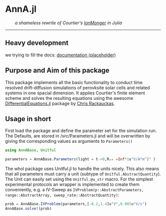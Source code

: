 # AnnA.jl
&nbsp; &nbsp; &nbsp; &nbsp; _a shameless rewrite of Courtier's [IonMonger](https://github.com/PerovskiteSCModelling/IonMonger) in Julia_
___

## Heavy development
we trying to fill the docs: [documentation (placeholder)](https://matfi.gitlab.io/AnnABase.jl)

## Purpose and Aim of this package
This package implements all the basic functionality to conduct time resolved drift-diffusion simulations of perovksite solar cells and related systems in one spacial dimension. It applies Courtier's finite element scheme and solves the resulting equations using the awesome [DifferentialEquations.jl](https://github.com/JuliaDiffEq/DifferentialEquations.jl) package by [Chris Rackauckas](https://github.com/JuliaDiffEq/DifferentialEquations.jl/commits?author=ChrisRackauckas).

## Usage in short

 First load the package and define the parameter set for the simulation run.
 The Defaults, are stored in /src/Parameters.jl and will be overwritten by giving the corresponding values as arguments to `Parameters()`
```julia
using AnnABase, Unitful

parameters = AnnABase.Parameters(light = t->0,Rₛₕ =Inf*1u"V/A*m^2" )
```
The whol package uses Unitful.jl to handle the units nicely. This also means that all parameters must carry a unit (subtype of `Unitful.AbstractQuantity`). The Unit can easily set using the `Unitful.@u_str` macro.
For the simplest experimental protocols an wrapper is implemented to create them conveniently, e.g. a IV-Sweep as `IVProblem(p::AbstractParameters, range::AbstractArray, sweep_rate::AbstractQuantity)`:
```julia
prob = AnnABase.IVProblem(parameters,[-0.2,1.4]u"V",0.005u"V/s")
AnnABase.solve!(prob)
```

